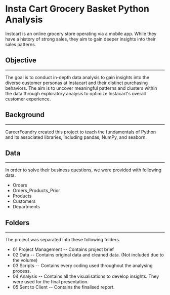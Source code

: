 # Insta Cart Grocery Basket Python Analysis
Instcart is an online grocery store operating via a mobile app. While they have a history of strong sales, they aim to gain deeper insights into their sales patterns.

## Objective
---
The goal is to conduct in-depth data analysis to gain insights into the diverse customer personas at Instacart and their distinct purchasing behaviors. The aim is to uncover meaningful patterns and clusters within the data through exploratory analysis to optimize Instacart's overall customer experience.

## Background
---
CareerFoundry created this project to teach the fundamentals of Python and its associated libraries, including pandas, NumPy, and seaborn.

## Data
---
In order to solve their business questions, we were provided with following data. 

- Orders
- Orders_Products_Prior
- Products
- Customers
- Departments

## Folders
---
The project was separated into these following folders.
- 01 Project Management
-- Contains project brief 
- 02 Data
-- Contains original data and cleaned data. (Not included due to the volume) 
- 03 Scripts
-- Contains every coding used  throughout the analysing process. 
- 04 Analysis
-- Contains all the visualisations to develop insights. They were used for the final presentation. 
- 05 Sent to Client
-- Contains the finalised report. 
